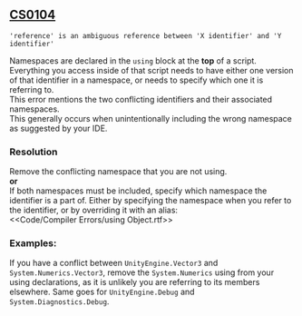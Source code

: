 ## [CS0104](https://docs.microsoft.com/en-us/dotnet/csharp/misc/cs0104)

```
'reference' is an ambiguous reference between 'X identifier' and 'Y identifier'
```


Namespaces are declared in the `using` block at the **top** of a script.  
Everything you access inside of that script needs to have either one version of that identifier in a namespace, or needs to specify which one it is referring to.  
This error mentions the two conflicting identifiers and their associated namespaces.  
This generally occurs when unintentionally including the wrong namespace as suggested by your IDE.

### Resolution
Remove the conflicting namespace that you are not using.  
**or**  
If both namespaces must be included, specify which namespace the identifier is a part of. Either by specifying the namespace when you refer to the identifier, or by overriding it with an alias:  
<<Code/Compiler Errors/using Object.rtf>>

### Examples:
If you have a conflict between `UnityEngine.Vector3` and `System.Numerics.Vector3`, remove the `System.Numerics` using from your using declarations, as it is unlikely you are referring to its members elsewhere. Same goes for `UnityEngine.Debug` and `System.Diagnostics.Debug`.  
